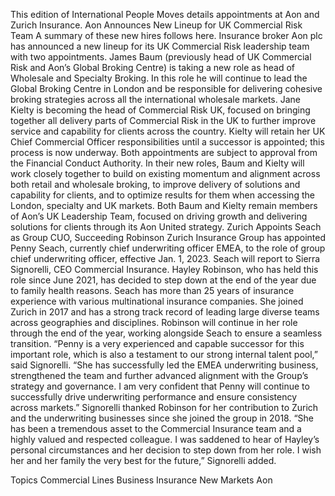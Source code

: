 This edition of International People Moves details appointments at Aon and Zurich Insurance.
Aon Announces New Lineup for UK Commercial Risk Team
A summary of these new hires follows here.
Insurance broker Aon plc has announced a new lineup for its UK Commercial Risk leadership team with two appointments.
James Baum (previously head of UK Commercial Risk and Aon’s Global Broking Centre) is taking a new role as head of Wholesale and Specialty Broking. In this role he will continue to lead the Global Broking Centre in London and be responsible for delivering cohesive broking strategies across all the international wholesale markets.
Jane Kielty is becoming the head of Commercial Risk UK, focused on bringing together all delivery parts of Commercial Risk in the UK to further improve service and capability for clients across the country. Kielty will retain her UK Chief Commercial Officer responsibilities until a successor is appointed; this process is now underway.
Both appointments are subject to approval from the Financial Conduct Authority.
In their new roles, Baum and Kielty will work closely together to build on existing momentum and alignment across both retail and wholesale broking, to improve delivery of solutions and capability for clients, and to optimize results for them when accessing the London, specialty and UK markets.
Both Baum and Kielty remain members of Aon’s UK Leadership Team, focused on driving growth and delivering solutions for clients through its Aon United strategy.
Zurich Appoints Seach as Group CUO, Succeeding Robinson
Zurich Insurance Group has appointed Penny Seach, currently chief underwriting officer EMEA, to the role of group chief underwriting officer, effective Jan. 1, 2023.
Seach will report to Sierra Signorelli, CEO Commercial Insurance. Hayley Robinson, who has held this role since June 2021, has decided to step down at the end of the year due to family health reasons.
Seach has more than 25 years of insurance experience with various multinational insurance companies. She joined Zurich in 2017 and has a strong track record of leading large diverse teams across geographies and disciplines.
Robinson will continue in her role through the end of the year, working alongside Seach to ensure a seamless transition.
“Penny is a very experienced and capable successor for this important role, which is also a testament to our strong internal talent pool,” said Signorelli. “She has successfully led the EMEA underwriting business, strengthened the team and further advanced alignment with the Group’s strategy and governance. I am very confident that Penny will continue to successfully drive underwriting performance and ensure consistency across markets.”
Signorelli thanked Robinson for her contribution to Zurich and the underwriting businesses since she joined the group in 2018. “She has been a tremendous asset to the Commercial Insurance team and a highly valued and respected colleague. I was saddened to hear of Hayley’s personal circumstances and her decision to step down from her role. I wish her and her family the very best for the future,” Signorelli added.

Topics
Commercial Lines
Business Insurance
New Markets
Aon
